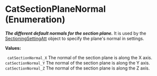 # CatSectionPlaneNormal (Enumeration)

**_The different default normals for the section plane._**
It is used by the [SectioningSettingAtt](../SpaceAnalysisInterfaces/interface_SectioningSettingAtt_85288.md) object to specify the plane's normal in settings.

**Values:**

` catSectionNormal_X`      The normal of the section plane is along the X axis.
` catSectionNormal_Y`      The normal of the section plane is along the Y axis.
` catSectionNormal_Z`      The normal of the section plane is along the Z axis.